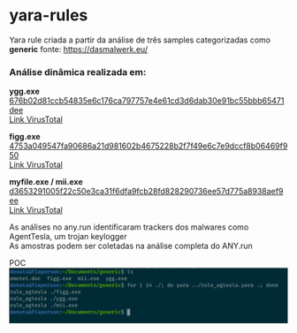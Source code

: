 # yara-rules

Yara rule criada a partir da análise de três samples categorizadas como **generic**
fonte: https://dasmalwerk.eu/

### Análise dinâmica realizada em: 

**ygg.exe**  
[676b02d81ccb54835e6c176ca797757e4e61cd3d6dab30e91bc55bbb65471dee](https://any.run/report/676b02d81ccb54835e6c176ca797757e4e61cd3d6dab30e91bc55bbb65471dee/a735a612-0918-48f2-8c06-54b58edfb8f1)  
[Link VirusTotal](https://www.virustotal.com/gui/file/676b02d81ccb54835e6c176ca797757e4e61cd3d6dab30e91bc55bbb65471dee/details)

**figg.exe**  
[4753a049547fa90686a21d981602b4675228b2f7f49e6c7e9dccf8b06469f950](https://any.run/report/4753a049547fa90686a21d981602b4675228b2f7f49e6c7e9dccf8b06469f950/336a56c0-0a91-4d99-b284-3fb343ed1733)  
[Link VirusTotal](https://www.virustotal.com/gui/file/4753a049547fa90686a21d981602b4675228b2f7f49e6c7e9dccf8b06469f950/details)

**myfile.exe / mii.exe**  
[d3653291005f22c50e3ca31f6dfa9fcb28fd828290736ee57d775a8938aef9ee](https://any.run/report/d3653291005f22c50e3ca31f6dfa9fcb28fd828290736ee57d775a8938aef9ee/d639cd13-995d-4415-833a-3ab8cc850648)  
[Link VirusTotal](https://www.virustotal.com/gui/file/d3653291005f22c50e3ca31f6dfa9fcb28fd828290736ee57d775a8938aef9ee/details)

As análises no any.run identificaram trackers dos malwares como AgentTesla, um trojan keylogger  
As amostras podem ser coletadas na análise completa do ANY.run  

POC
![](https://github.com/thaishfmarques/yara-rules/blob/main/poc.png "POC")
